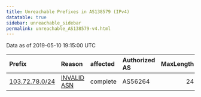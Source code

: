 ```yaml
---
title: Unreachable Prefixes in AS138579 (IPv4)
datatable: true
sidebar: unreachable_sidebar
permalink: unreachable_AS138579-v4.html
---
```


Data as of 2019-05-10 19:15:00 UTC


<div class="datatable-begin"></div>

| Prefix                                                 | Reason                                                                                                 | affected   | Authorized AS   |   MaxLength | Anchor                                       |   unreachable /24s |
|:-------------------------------------------------------|:-------------------------------------------------------------------------------------------------------|:-----------|:----------------|------------:|:---------------------------------------------|-------------------:|
| [103.72.78.0/24](https://stat.ripe.net/103.72.78.0/24) | [INVALID ASN](https://rpki-validator.ripe.net/announcement-preview?asn=AS138579&prefix=103.72.78.0/24) | complete   | AS56264         |          24 | [APNIC](unreachable_APNIC_RPKI_Root-v4.html) |                  1 |

<div class="datatable-end"></div>